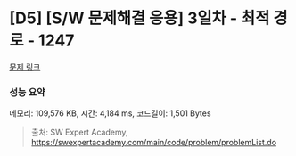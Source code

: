 # [D5] [S/W 문제해결 응용] 3일차 - 최적 경로 - 1247 

[문제 링크](https://swexpertacademy.com/main/code/problem/problemDetail.do?contestProbId=AV15OZ4qAPICFAYD) 

### 성능 요약

메모리: 109,576 KB, 시간: 4,184 ms, 코드길이: 1,501 Bytes



> 출처: SW Expert Academy, https://swexpertacademy.com/main/code/problem/problemList.do